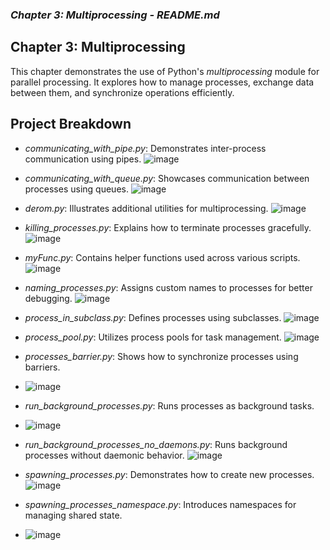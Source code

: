 ### *Chapter 3: Multiprocessing - README.md*

## Chapter 3: Multiprocessing

This chapter demonstrates the use of Python's *multiprocessing* module for parallel processing. It explores how to manage processes, exchange data between them, and synchronize operations efficiently.

## Project Breakdown
- *communicating_with_pipe.py*: Demonstrates inter-process communication using pipes. ![image](https://github.com/user-attachments/assets/e3830c52-7086-4d73-8579-062e26d4549b)

- *communicating_with_queue.py*: Showcases communication between processes using queues.
  ![image](https://github.com/user-attachments/assets/fa039243-9156-4482-a4fb-049ae9fd8a60)

- *derom.py*: Illustrates additional utilities for multiprocessing.
  ![image](https://github.com/user-attachments/assets/3cd28ae4-f58f-4679-ad4f-60992fadd8be)

- *killing_processes.py*: Explains how to terminate processes gracefully.
  ![image](https://github.com/user-attachments/assets/6fa0e968-3de6-4a2a-bfda-7af0552a3287)

- *myFunc.py*: Contains helper functions used across various scripts.
  ![image](https://github.com/user-attachments/assets/9a28654c-f998-436c-b098-6a0ea1baf83d)

- *naming_processes.py*: Assigns custom names to processes for better debugging.
  ![image](https://github.com/user-attachments/assets/952989c9-5061-4e77-9a95-d673c4217199)

- *process_in_subclass.py*: Defines processes using subclasses.
  ![image](https://github.com/user-attachments/assets/dbc327e3-5616-4afe-ac8a-7f921bf07060)

- *process_pool.py*: Utilizes process pools for task management.
  ![image](https://github.com/user-attachments/assets/df16a27e-9026-439d-9fd7-7f006971ed02)

- *processes_barrier.py*: Shows how to synchronize processes using barriers.
- ![image](https://github.com/user-attachments/assets/e32b3b69-6f33-4614-bed0-f7e9d6ffce62)

- *run_background_processes.py*: Runs processes as background tasks.
- ![image](https://github.com/user-attachments/assets/baba3dfa-b72f-4597-9a8e-c0decc6e315d)

- *run_background_processes_no_daemons.py*: Runs background processes without daemonic behavior.
  ![image](https://github.com/user-attachments/assets/63c19b63-4c8b-4388-a9c2-79e83f7c50c5)

- *spawning_processes.py*: Demonstrates how to create new processes.
  ![image](https://github.com/user-attachments/assets/dca4c6ce-fb5f-4fc3-aad5-bf1e688fb77b)

- *spawning_processes_namespace.py*: Introduces namespaces for managing shared state.
- ![image](https://github.com/user-attachments/assets/c7ea4b4b-45c3-47f3-bffc-e0a42515473e)
